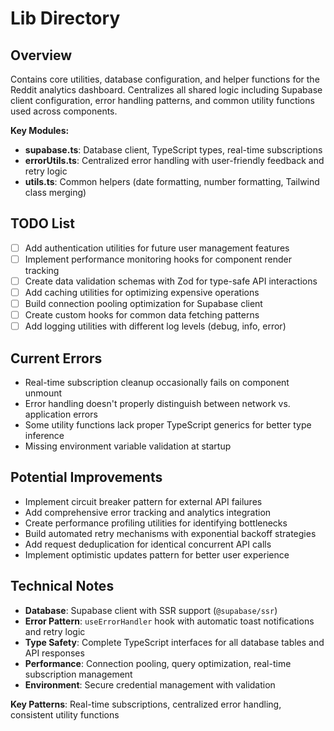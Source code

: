 # Lib Directory

## Overview
Contains core utilities, database configuration, and helper functions for the Reddit analytics dashboard. Centralizes all shared logic including Supabase client configuration, error handling patterns, and common utility functions used across components.

**Key Modules:**
- **supabase.ts**: Database client, TypeScript types, real-time subscriptions
- **errorUtils.ts**: Centralized error handling with user-friendly feedback and retry logic  
- **utils.ts**: Common helpers (date formatting, number formatting, Tailwind class merging)

## TODO List
- [ ] Add authentication utilities for future user management features
- [ ] Implement performance monitoring hooks for component render tracking
- [ ] Create data validation schemas with Zod for type-safe API interactions
- [ ] Add caching utilities for optimizing expensive operations
- [ ] Build connection pooling optimization for Supabase client
- [ ] Create custom hooks for common data fetching patterns
- [ ] Add logging utilities with different log levels (debug, info, error)

## Current Errors
- Real-time subscription cleanup occasionally fails on component unmount
- Error handling doesn't properly distinguish between network vs. application errors
- Some utility functions lack proper TypeScript generics for better type inference
- Missing environment variable validation at startup

## Potential Improvements  
- Implement circuit breaker pattern for external API failures
- Add comprehensive error tracking and analytics integration
- Create performance profiling utilities for identifying bottlenecks
- Build automated retry mechanisms with exponential backoff strategies
- Add request deduplication for identical concurrent API calls
- Implement optimistic updates pattern for better user experience

## Technical Notes
- **Database**: Supabase client with SSR support (`@supabase/ssr`)
- **Error Pattern**: `useErrorHandler` hook with automatic toast notifications and retry logic
- **Type Safety**: Complete TypeScript interfaces for all database tables and API responses
- **Performance**: Connection pooling, query optimization, real-time subscription management
- **Environment**: Secure credential management with validation

**Key Patterns**: Real-time subscriptions, centralized error handling, consistent utility functions